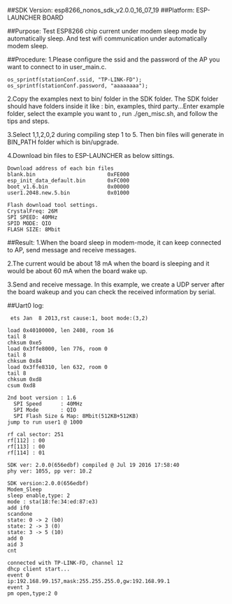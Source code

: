 ##SDK Version: esp8266_nonos_sdk_v2.0.0_16_07_19
##Platform: ESP-LAUNCHER BOARD

##Purpose:
Test ESP8266 chip current under modem sleep mode by automatically sleep. And test wifi communication under automatically modem sleep.

##Procedure:
1.Please configure the ssid and the password of the AP you want to connect to in user_main.c.

	os_sprintf(stationConf.ssid, "TP-LINK-FD");
	os_sprintf(stationConf.password, "aaaaaaaa");

2.Copy the examples next to bin/ folder in the SDK folder. The SDK folder should have folders inside it like : bin, examples, third party...Enter example folder, select the example you want to , run ./gen_misc.sh, and follow the tips and steps.

3.Select 1,1,2,0,2 during compiling step 1 to 5. Then bin files will generate in BIN_PATH folder which is bin/upgrade.

4.Download bin files to ESP-LAUNCHER as below sittings.

	Download address of each bin files
	blank.bin						0xFE000
	esp_init_data_default.bin		0xFC000
	boot_v1.6.bin					0x00000
	user1.2048.new.5.bin			0x01000
	
	Flash download tool settings.
	CrystalFreq: 26M
	SPI SPEED: 40MHz
	SPID MODE: QIO
	FLASH SIZE: 8Mbit

##Result:
1.When the board sleep in modem-mode, it can keep connected to AP, send message and receive messages.

2.The current would be about 18 mA when the board is sleeping and it would be about 60 mA when the board wake up.

3.Send and receive message. In this example, we create a UDP server after the board wakeup and you can check the received information by serial.

##Uart0 log:

	 ets Jan  8 2013,rst cause:1, boot mode:(3,2)	load 0x40100000, len 2408, room 16 	tail 8	chksum 0xe5	load 0x3ffe8000, len 776, room 0 	tail 8	chksum 0x84	load 0x3ffe8310, len 632, room 0 	tail 8	chksum 0xd8	csum 0xd8	2nd boot version : 1.6	  SPI Speed      : 40MHz	  SPI Mode       : QIO	  SPI Flash Size & Map: 8Mbit(512KB+512KB)	jump to run user1 @ 1000	rf cal sector: 251	rf[112] : 00	rf[113] : 00	rf[114] : 01	SDK ver: 2.0.0(656edbf) compiled @ Jul 19 2016 17:58:40	phy ver: 1055, pp ver: 10.2	SDK version:2.0.0(656edbf)	Modem_Sleep	sleep enable,type: 2	mode : sta(18:fe:34:ed:87:e3)	add if0	scandone	state: 0 -> 2 (b0)	state: 2 -> 3 (0)	state: 3 -> 5 (10)	add 0	aid 3	cnt 	connected with TP-LINK-FD, channel 12	dhcp client start...	event 0	ip:192.168.99.157,mask:255.255.255.0,gw:192.168.99.1	event 3	pm open,type:2 0